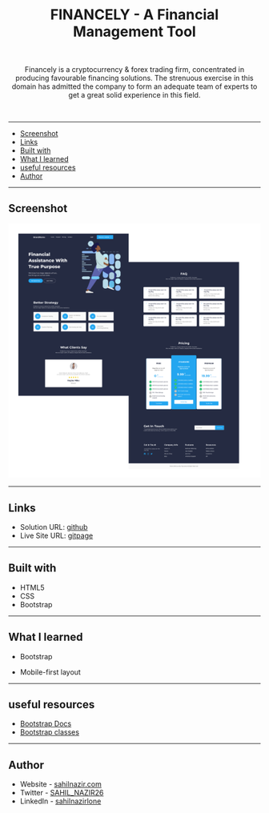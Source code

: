<h1 align="center">FINANCELY -   A Financial Management Tool</h1><br>
<p align="center">Financely is a cryptocurrency & forex trading firm, concentrated in producing favourable financing solutions. The strenuous exercise in this domain has admitted the company to form an adequate team of experts to get a great solid experience in this field.</p><br>

---

- [Screenshot](#screenshot)
- [Links](#links)
- [Built with](#built-with)
- [What I learned](#what-i-learned)
- [useful resources](#useful-resources)
- [Author](#author)

---

## Screenshot

  ![screenshot](screenshot.png)
  
---

## Links

- Solution URL: [github](https://github.com/SAHIL-NAZIR/Financely)
- Live Site URL: [gitpage](Financely.github.io)

---

## Built with

- HTML5
- CSS
- Bootstrap

---

## What I learned

- Bootstrap

- Mobile-first layout

---

## useful resources
- [Bootstrap Docs](https://getbootstrap.com/docs/5.1/getting-started/introduction/)
- [Bootstrap classes](https://cdn.jsdelivr.net/npm/bootstrap@5.1.3/dist/css/bootstrap.min.css)

---

## Author
- Website - [sahilnazir.com](https://www.sahilnazir.com)
- Twitter - [SAHIL_NAZIR26](https://twitter.com/SAHIL_NAZIR26)
- LinkedIn - [sahilnazirlone](https://www.linkedin.com/in/sahilnazirlone/)
